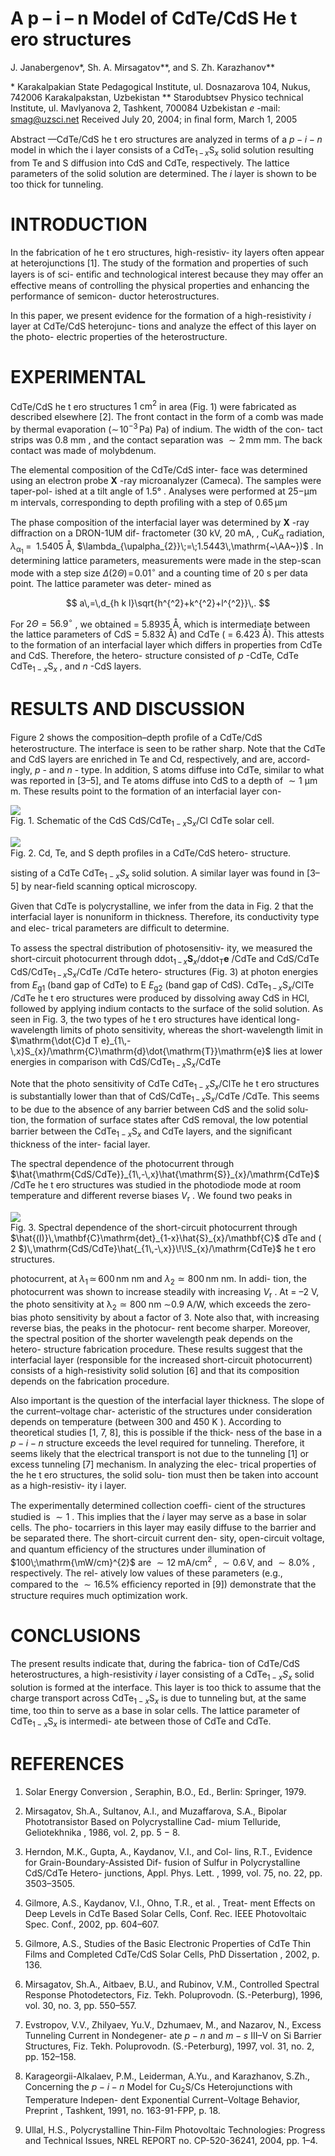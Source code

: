 # A  p – i – n  Model of CdTe/CdS He t ero structures  

J. Janabergenov\*, Sh. A. Mirsagatov\*\*, and S. Zh. Karazhanov\*\*  

\* Karakalpakian State Pedagogical Institute, ul. Dosnazarova 104, Nukus, 742006 Karakalpakstan, Uzbekistan \*\* Starodubtsev Physico technical Institute, ul. Mavlyanova 2, Tashkent, 700084 Uzbekistan  $e$  -mail: smag@uzsci.net Received July 20, 2004; in ﬁnal form, March 1, 2005  

Abstract —CdTe/CdS he t ero structures are analyzed in terms of a   $p{-}i{-}n$   model in which the  i  layer consists of a   $\mathrm{CdTe}_{1\,-\,x}\mathrm{S}_{x}$   solid solution resulting from Te and S diffusion into CdS and CdTe, respectively. The lattice parameters of the solid solution are determined. The   $i$   layer is shown to be too thick for tunneling.  

# INTRODUCTION  

In the fabrication of he t ero structures, high-resistiv- ity layers often appear at heterojunctions [1]. The study of the formation and properties of such layers is of sci- entiﬁc and technological interest because they may offer an effective means of controlling the physical properties and enhancing the performance of semicon- ductor heterostructures.  

In this paper, we present evidence for the formation of a high-resistivity   $i$    layer at CdTe/CdS heterojunc- tions and analyze the effect of this layer on the photo- electric properties of the heterostructure.  

# EXPERIMENTAL  

CdTe/CdS he t ero structures   $1~\mathrm{cm}^{2}$   in area (Fig. 1) were fabricated as described elsewhere [2]. The front contact in the form of a comb was made by thermal evaporation  $(\sim\!10^{-3}\,\mathrm{Pa})$   Pa) of indium. The width of the con- tact strips was   $0.8\ \mathrm{mm}$  , and the contact separation was  ${\sim}2\,\mathrm{mm}$   mm. The back contact was made of molybdenum.  

The elemental composition of the CdTe/CdS inter- face was determined using an electron probe   $\mathbf{X}$  -ray microanalyzer (Cameca). The samples were taper-pol- ished at a tilt angle of 1.5° . Analyses were performed at  $25{\mathrm{-}}{\upmu\mathrm{m}}$  m intervals, corresponding to depth proﬁling with a step of  $0.65\,\upmu\mathrm{m}$  

The phase composition of the interfacial layer was determined by   $\mathbf{X}$  -ray diffraction on a DRON-1UM dif- fractometer   $(30\ \mathrm{kV},\ 20\ \mathrm{mA},$  ,   $\mathrm{Cu}K_{\upalpha}$   radiation,   $\lambda_{\upalpha_{1}}\;=\;$  1.5405 Å,   $\lambda_{\upalpha_{2}}\;=\;1.5443\,\mathrm{~\AA~})$  . In determining lattice parameters, measurements were made in the step-scan mode with a step size  $\Delta(2\Theta)\!=\!0.01^{\circ}$   and a counting time of  $20\:\mathrm{s}$   per data point. The lattice parameter was deter- mined as  

$$
a\,=\,d_{h k l}\sqrt{h^{^2}+k^{^2}+l^{^2}}\,.
$$  

For   $2\Theta=56.9^{\circ}$  , we obtained    = 5.8935 Å, which is intermediate between the lattice parameters of CdS  = 5.832 Å) and CdTe (  = 6.423 Å). This attests to the formation of an interfacial layer which differs in properties from CdTe and CdS. Therefore, the hetero- structure consisted of  $p$  -CdTe, CdTe  $\mathrm{CdTe}_{1-x}\mathrm{S}_{x}$  , and   $n$  -CdS layers.  

# RESULTS AND DISCUSSION  

Figure 2 shows the composition–depth proﬁle of a CdTe/CdS heterostructure. The interface is seen to be rather sharp. Note that the CdTe and CdS layers are enriched in Te and Cd, respectively, and are, accord- ingly,    $p$  - and   $n$  - type. In addition, S atoms diffuse into CdTe, similar to what was reported in [3–5], and Te atoms diffuse into CdS to a depth of   ${\sim}1~{\upmu\mathrm{m}}$  m. These results point to the formation of an interfacial layer con-  

![](images/418cfd52719ee187f347eaa982bcdb25a88ffa06abfa7c096fb4ffb7c00beaea.jpg)  
Fig. 1.  Schematic of the CdS  $\mathrm{CdS/CdTe}_{1-x}\mathrm{S}_{x}/\mathrm{Cl}$  CdTe solar cell.  

![](images/658c4a4057cf06a8e3055c7ed7cfa81375f11151455b1ac54676ebfa4016a6bc.jpg)  
Fig. 2.  Cd, Te, and S depth proﬁles in a CdTe/CdS hetero- structure.  

sisting of a CdTe  $\mathrm{CdTe}_{1-x}S_{x}$   solid solution. A similar layer was found in [3–5] by near-ﬁeld scanning optical microscopy.  

Given that CdTe is polycrystalline, we infer from the data in Fig. 2 that the interfacial layer is nonuniform in thickness. Therefore, its conductivity type and elec- trical parameters are difﬁcult to determine.  

To assess the spectral distribution of photosensitiv- ity, we measured the short-circuit photocurrent through  $\mathrm{ddot}_{1\,-\,x}\mathbf{S}_{x}/\mathrm{ddot}_{\mathrm{T}}\mathbf{e}$  /CdTe and CdS/CdTe  $\mathrm{CdS/CdTe}_{1\,-\,x}\mathrm{S}_{x}/\mathrm{CdTe}$  /CdTe hetero- structures (Fig. 3) at photon energies from   $E_{\mathrm{g}1}$   (band gap of CdTe) to  E  $E_{\mathrm{g}2}$   (band gap of CdS).  $\mathrm{CdTe}_{1\,-\,x}\mathrm{S}_{x}/\mathrm{Cl}\mathrm{Te}$  /CdTe he t ero structures were produced by dissolving away CdS in HCl, followed by applying indium contacts to the surface of the solid solution. As seen in Fig. 3, the two types of he t ero structures have identical long-wavelength limits of photo sensitivity, whereas the short-wavelength limit in  $\mathrm{\dot{C}d T e}_{1\,-\,x}S_{x}/\mathrm{C}\mathrm{d}\dot{\mathrm{T}}\mathrm{e}$  lies  at  lower  energies  in  comparison  with  $\mathrm{CdS/CdTe}_{1\,-\,x}\mathrm{S}_{x}/\mathrm{CdTe}$  

Note that the photo sensitivity of CdTe  $\mathrm{CdTe}_{1-x}S_{x}/\mathrm{ClTe}$  he t ero structures is substantially lower than that of  $\mathrm{CdS/CdTe}_{1\,-\,x}\mathrm{S}_{x}/\mathrm{CdTe}$  /CdTe. This seems to be due to the absence of any barrier between CdS and the solid solu- tion, the formation of surface states after CdS removal, the low potential barrier between the   $\mathrm{CdTe}_{1-x}\mathrm{S}_{x}$   and CdTe layers, and the signiﬁcant thickness of the inter- facial layer.  

The spectral dependence of the photocurrent through   $\hat{\mathrm{CdS/CdTe}}_{1\,-\,x}\hat{\mathrm{S}}_{x}/\mathrm{CdTe}$  /CdTe he t ero structures was studied in the photodiode mode at room temperature and different reverse biases   $V_{\mathrm{r}}$  . We found two peaks in  

![](images/51df62279c93233a321cf4c3f3234be77bf20ba48d178641922a8d998304c256.jpg)  
Fig. 3.  Spectral dependence of the short-circuit photocurrent through   $\hat{(I)}\,\mathbf{C}\mathrm{det}_{1-x}\hat{S}_{x}/\mathbf{C}$  dTe and ( 2  $)\,\mathrm{CdS/CdTe}\hat{_{1\,-\,x}}\!\!S_{x}/\mathrm{CdTe}$  he t ero structures.  

photocurrent, at   $\lambda_{1}\,{\simeq}\,600\,\mathrm{nm}$   nm and   $\lambda_{2}\simeq800\,\mathrm{nm}$   nm. In addi- tion, the photocurrent was shown to increase steadily with increasing   $V_{\mathrm{r}}$  . At   = –2 V, the photo sensitivity at  $\uplambda_{2}\simeq800\;\mathrm{nm}$   $\mathord{\sim}0.9$   A/W, which exceeds the zero-bias photo sensitivity by about a factor of 3. Note also that, with increasing reverse bias, the peaks in the photocur- rent become sharper. Moreover, the spectral position of the shorter wavelength peak depends on the hetero- structure fabrication procedure. These results suggest that the interfacial layer (responsible for the increased short-circuit photocurrent) consists of a high-resistivity solid solution [6] and that its composition depends on the fabrication procedure.  

Also important is the question of the interfacial layer thickness. The slope of the current–voltage char- acteristic of the structures under consideration depends on temperature (between 300 and  $450\:\mathrm{K}$  ). According to theoretical studies [1, 7, 8], this is possible if the thick- ness of the base in a   $p{-}i{-}n$   structure exceeds the level required for tunneling. Therefore, it seems likely that the electrical transport is not due to the tunneling [1] or excess tunneling [7] mechanism. In analyzing the elec- trical properties of the he t ero structures, the solid solu- tion must then be taken into account as a high-resistiv- ity i  layer.  

The experimentally determined collection coefﬁ- cient of the structures studied is   ${\sim}1$  . This implies that the  $i$    layer may serve as a base in solar cells. The pho- tocarriers in this layer may easily diffuse to the barrier and be separated there. The short-circuit current den- sity, open-circuit voltage, and quantum efﬁciency of the structures under illumination of   $100\;\mathrm{\mW/cm}^{2}$   are  ${\sim}12\;\mathrm{mA}/\mathrm{cm}^{2}$  ,  ${\sim}0.6\,\mathrm{V},$   and   ${\sim}8.0\%$  , respectively. The rel- atively low values of these parameters (e.g., compared to the   ${\sim}16.5\%$   efﬁciency reported in [9]) demonstrate that the structure requires much optimization work.  

# CONCLUSIONS  

The present results indicate that, during the fabrica- tion of CdTe/CdS heterostructures, a high-resistivity   $i$  layer consisting of a  $\mathrm{CdTe}_{1-x}S_{x}$   solid solution is formed at the interface. This layer is too thick to assume that the charge transport across   $\mathrm{CdTe}_{1-x}\mathrm{S}_{x}$   is due to tunneling but, at the same time, too thin to serve as a base in solar cells. The lattice parameter of   $\mathrm{CdTe}_{1-x}\mathrm{S}_{x}$   is intermedi- ate between those of CdTe and CdTe.  

# REFERENCES  

1.  Solar Energy Conversion , Seraphin, B.O., Ed., Berlin: Springer, 1979.

 2. Mirsagatov, Sh.A., Sultanov, A.I., and Muzaffarova, S.A., Bipolar Phototransistor Based on Polycrystalline Cad- mium Telluride,  Geliotekhnika , 1986, vol. 2, pp. 5 − 8.

 3. Herndon, M.K., Gupta, A., Kaydanov, V.I., and Col- lins, R.T., Evidence for Grain-Boundary-Assisted Dif- fusion of Sulfur in Polycrystalline CdS/CdTe Hetero- junctions,  Appl. Phys. Lett. , 1999, vol. 75, no. 22, pp. 3503–3505.  

4. Gilmore, A.S., Kaydanov, V.I., Ohno, T.R.,  et al. ,   Treat- ment Effects on Deep Levels in CdTe Based Solar Cells, Conf. Rec. IEEE Photovoltaic Spec. Conf.,  2002, pp. 604–607.

 5. Gilmore, A.S., Studies of the Basic Electronic Properties of CdTe Thin Films and Completed CdTe/CdS Solar Cells,  PhD Dissertation , 2002, p. 136.

 6. Mirsagatov, Sh.A., Aitbaev, B.U., and Rubinov, V.M., Controlled Spectral Response Photodetectors,  Fiz. Tekh. Poluprovodn.  (S.-Peterburg), 1996, vol. 30, no. 3, pp. 550–557.

 7. Evstropov, V.V., Zhilyaev, Yu.V., Dzhumaev, M., and Nazarov, N., Excess Tunneling Current in Nondegener- ate   $p{-}n$    and   $m{-}s$    III–V on Si Barrier Structures,  Fiz. Tekh. Poluprovodn.  (S.-Peterburg), 1997, vol. 31, no. 2, pp. 152–158.

 8. Karageorgii-Alkalaev, P.M., Leiderman, A.Yu., and Karazhanov, S.Zh., Concerning the   $p{-}i{-}n$   Model for  $\mathrm{Cu}_{2}\mathrm{S}/\mathrm{Cs}$   Heterojunctions with Temperature Indepen- dent Exponential Current–Voltage Behavior,  Preprint , Tashkent, 1991, no. 163-91-FPP, p. 18.

 9. Ullal, H.S., Polycrystalline Thin-Film Photovoltaic Technologies: Progress and Technical Issues,  NREL REPORT no. CP-520-36241, 2004, pp. 1–4.  